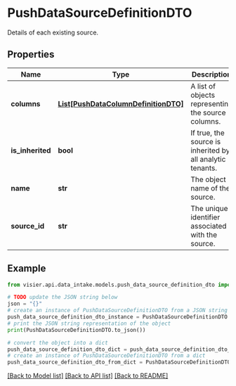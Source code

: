 # PushDataSourceDefinitionDTO

Details of each existing source.

## Properties

Name | Type | Description | Notes
------------ | ------------- | ------------- | -------------
**columns** | [**List[PushDataColumnDefinitionDTO]**](PushDataColumnDefinitionDTO.md) | A list of objects representing the source columns. | [optional] 
**is_inherited** | **bool** | If true, the source is inherited by all analytic tenants. | [optional] 
**name** | **str** | The object name of the source. | [optional] 
**source_id** | **str** | The unique identifier associated with the source. | [optional] 

## Example

```python
from visier.api.data_intake.models.push_data_source_definition_dto import PushDataSourceDefinitionDTO

# TODO update the JSON string below
json = "{}"
# create an instance of PushDataSourceDefinitionDTO from a JSON string
push_data_source_definition_dto_instance = PushDataSourceDefinitionDTO.from_json(json)
# print the JSON string representation of the object
print(PushDataSourceDefinitionDTO.to_json())

# convert the object into a dict
push_data_source_definition_dto_dict = push_data_source_definition_dto_instance.to_dict()
# create an instance of PushDataSourceDefinitionDTO from a dict
push_data_source_definition_dto_from_dict = PushDataSourceDefinitionDTO.from_dict(push_data_source_definition_dto_dict)
```
[[Back to Model list]](../README.md#documentation-for-models) [[Back to API list]](../README.md#documentation-for-api-endpoints) [[Back to README]](../README.md)


